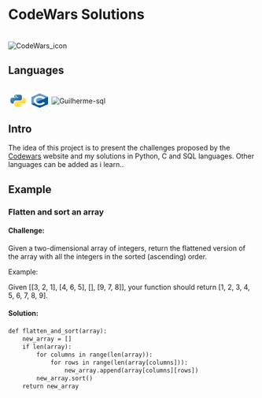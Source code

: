 # CodeWars Solutions

<div style="display: inline_block"><br>
  <img align="center" height="50" width="50" src="https://www.codewars.com/assets/logos/logo-61192cf7c75904d495e7ad69695fbf0bffd965bc3e17ac60f6c6b475304db09d.svg" alt="CodeWars_icon">
</div> 


## Languages

<div style="display: inline_block"><br>
  <img align="center" alt="Guilherme-Python" height="30" width="40" src="https://raw.githubusercontent.com/devicons/devicon/master/icons/python/python-original.svg">
  <img align="center" alt="Guilherme-C" height="30" width="40" src="https://github.com/devicons/devicon/blob/master/icons/c/c-original.svg">
  <img align="center" alt="Guilherme-sql" height="30" width="40" src="https://image.flaticon.com/icons/png/512/29/29165.png">
</div> 

## Intro

The idea of this project is to present the challenges proposed by the [Codewars](https://www.codewars.com/) website and my solutions in Python, C and SQL languages. Other languages can be added as i learn..

## Example

### Flatten and sort an array

#### Challenge:

Given a two-dimensional array of integers, return the flattened version of the array with all the integers in the sorted (ascending) order.

Example:

Given [[3, 2, 1], [4, 6, 5], [], [9, 7, 8]], your function should return [1, 2, 3, 4, 5, 6, 7, 8, 9].

#### Solution:

```
def flatten_and_sort(array):
    new_array = []
    if len(array):
        for columns in range(len(array)):
            for rows in range(len(array[columns])):
                new_array.append(array[columns][rows])
        new_array.sort()
    return new_array
```

